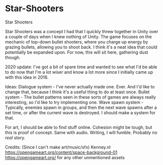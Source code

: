 # Star-Shooters
Star Shooters

Star Shooters was a concept I had that I quickly threw together in Unity over a couple of days when I knew nothing of Unity. The game focuses on the mechanic of top-down bullet shooters, where you charge up energy by grazing bullets, allowing you to shoot back. I think it's a neat idea that could potentially be expanded upon. For now, this will sit here, gathering dust though.

2020 update:
I've got a bit of spare time and wanted to see what I'd be able to do now that I'm a lot wiser and know a lot more since I initially came up with this idea in 2016.

Ideas:
Dialogue system - I've never actually made one. Ever. And I'd like to change that, because I think it's a useful thing to do at least once.
Bullet system - The bullet patterns seen in these sorts of games are always really interesting, so I'd like to try implementing one.
Wave spawn system - Typically, enemies spawn in groups, and then the next wave spawns after a set time, or after the current wave is destroyed. I should make a system for that.

For art, I should be able to find stuff online. Cohesion might be tough, but this is proof of concept.
Same with audio.
Writing, I will fumble. Probably no *real* story.

Credits: (Since I can't make art/music/sfx)
Kenney.nl
https://opengameart.org/content/space-background-01
https://opengameart.org/ for any other unmentioned assets
